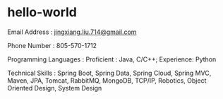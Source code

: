 # hello-world

Email Address : jingxiang.liu.714@gmail.com

Phone Number : 805-570-1712


Programming Languages : Proficient : Java, C/C++; Experience: Python

Technical Skills : Spring Boot, Spring Data, Spring Cloud, Spring MVC, Maven, JPA, Tomcat, RabbitMQ, MongoDB, TCP/IP, Robotics, Object Oriented Design, System Design
